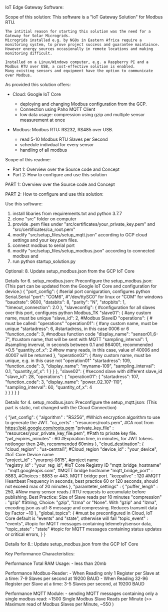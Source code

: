 IoT Edge Gateway Software:

Scope of this solution:
	This software is a "IoT Gateway Solution" for Modbus RTU. 
	
	The intitial reason for starting this solution was the need for a Gateway for Solar Microgrids.
	Microgrids installed e.g. by NGOs in Eastern Africa require a monitoring system, to prove project success and guarantee maintaince. 
	However energy sources occasionally in remote locations and making monitoring difficult. 

	Installed on a Linux/Windows computer, e.g. a Raspberry PI and a Modbus RTU over USB, a cost-effective solution is enabled. 
	Many existing sensors and equipment have the option to communicate over Modbus.

As provided this solution offers:
- Cloud: Google IoT Core
	- deploying and changing Modbus configuration from the GCP.
	- Connection using Paho MQTT Client
	- low data usage: compression using gzip and multiple sensor measurement at once

- Modbus: Modbus RTU: RS232, RS485 over USB.
	- read 5-10 Modbus RTU Slaves per Second
	- schedule indivdual for every sensor
	- handling of all modbus

Scope of this readme:


- Part 1:
	Overview over the Source code and Concept
- Part 2: 
	How to configure and use this solution

PART 1: Overview over the Source code and Concept




PART 2: How to configure and use this solution:

Use this software:
1. install libaries from requirements.txt and python 3.7.7
2. clone "src" folder on computer
3. provide .pem files under "src/certificates/your_private_key.pem" and "src/certificates/ca_root.pem"
4. modify "src/setup_files/setup_mqtt.json" according to GCP cloud settings and your key.pem files.
5. connect modbus to serial port
6. modify "src/setup_files/setup_modbus.json" according to connected modbus and 
7. run python startup_solution.py

Optional:
8. Update setup_modbus.json from the GCP IoT Core

Details for 6. setup_modbus.json:
Preconfigure the setup_modbus.json: (This part can be updated from the Google IoT Core and configuration for device.)
{
    "port_config": {                                #serial port coniguration, configures python Serial.Serial
        "port": "COM6",                             #"/dev/ttySC0" for linux or "COM" for windows
        "baudrate": 9600,
        "databits": 8,
        "parity": "N",
        "stopbits": 1,
        "timeout_connection": 2.0
    },
    "slaveconfig": {                                #configuration for all slaves over this port, configures python Modbus_TK
        "slave01": {                                #any custom name, must be unique
            "slave_id": 2,                          #Modbus SlaveID
            "operations": {                         # must be called: "operations"
                "operation01": {                    #any custom name, must be unique
                    "startadress": 6,               #startadress, in this case 0006 or 6
                    "function_code": 3,             #modbus function code
                    "display_name": "sensor01_6-7", #custom name, that will be sent with MQTT
                    "sampling_interval": 1,         #sampling inverval, in seconds between 0.1 and 864001, recommended >0.5
                    "quantity_of_x": 2              #how many reads, in this case, value of 40006 and 40007 will be returned
                },
                "operation02": {                    #any custom name, must be unique, e.g. in this case not "operation01"
                    "startadress": 109,
                    "function_code": 3,
                    "display_name": "myname-109",
                    "sampling_interval": 0.1,
                    "quantity_of_x": 1
                }
            }
        },
        "slave02": {                                #second slave with different slave_id
            "slave_id": 28,
            "operations": {
                "operation01": {
                    "startadress": 107,
                    "function_code": 3,
                    "display_name": "power_02_107-110",
                    "sampling_interval": 60,
                    "quantity_of_x": 4                    
                }
            }
        }
    }
}


Details for 4. setup_modbus.json:
Preconfigure the setup_mqtt.json: (This part is static, not changed with the Cloud Connection)

{
	"jwt_config": {
		"algorithm"				:   "RS256",                                    #Which encryption algorithm to use to generate the JWT.
		"ca_certs"				:   "resources/roots.pem",                      #CA root from https://pki.google.com/roots.pem
		"private_key_file"		:   "resources/your_private_key_file.pem",      #Path to private key file.
		"jwt_expires_minutes"	:   60                                          #Expiration time, in minutes, for JWT tokens. notlonger then 24h, recommended 60mins
	},
	"cloud_destination": {
		"cloud_region"			:	"us-central1",								#Cloud_region
		"device_id"				:	"your_device",								#IoT Core Device name		
		"project_id"			:	"yourproj-0815",							#project name		
		"registry_id"			:	"your_reg_id",							    #IoT Core Registry ID
		"mqtt_bridge_hostname"	:	"mqtt.googleapis.com",                      #MQTT bridge hostname
		"mqtt_bridge_port"		:   8883,	                                    #Choices : 8883 or 443.     MQTT bridge port.
		"keepalive"				:   120                                         #MQTT Heartbeat Frequency in seconds, best practice 60 or 120 seconds,  should not exceed max of 20 minutes
	},
	"paramteter_settings"	: {
		"puffer_lengh"			:	250,                                        #Now many sensor reads / RTU requests to accumulate before publishing. Best Practice: Size of Slave reads per 10 minutes
		"compression"			:	"gzip"                                      #String, Choice: "gzip", "lzma" or  "None". With "gzip" and "lzma", encoding json as utf-8 message and compressing. Reduces transmit data by Factor ~10
	},
	"global_topics": {                                                          #must be preconfigured in Cloud, IoT Core default is "events" and "state", otherwise will fail
		"topic_event"           :   "events",                                   #topic for MQTT messages containing telemetry/sensor data, 
		"topic_state"           :   "state"                                     #topic for MQTT messages containing status updates or critical errors, 
	}
}

Details for 8.: Update setup_modbus.json from the GCP IoT Core



Key Performance Characteristics:

Performance Total RAM Usage:
    - less than 20mb

Performance Modbus-Reader:
    -   When Reading only 1 Register per Slave at a time: 7-9 Slaves per second at 19200 BAUD
    -   When Reading 32-96 Register per Slave at a time: 3-5 Slaves per second,  at 19200 BAUD

Performance MQTT Module:
    - sending MQTT messages containing only a single modbus read: ~1500 Single Modbus Slave Reads per Minute (>> Maximum read of Modbus Slaves per Minute, ~550  )